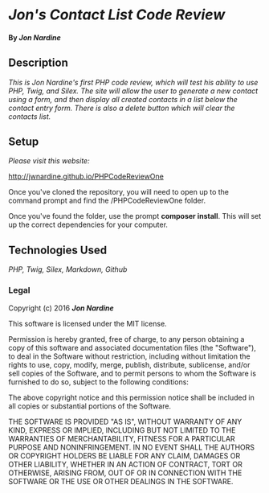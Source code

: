 # _Jon's Contact List Code Review_

#### By _**Jon Nardine**_

## Description

_This is Jon Nardine's first PHP code review, which will test his ability to use PHP, Twig, and Silex. The site will allow the user to generate a new contact using a form, and then display all created contacts in a list below the contact entry form. There is also a delete button which will clear the contacts list._

## Setup

_Please visit this website:_

http://jwnardine.github.io/PHPCodeReviewOne

Once you've cloned the repository, you will need to open up to the command prompt and find the /PHPCodeReviewOne folder.

Once you've found the folder, use the prompt __composer install__. This will set up the correct dependencies for your computer.

## Technologies Used

_PHP, Twig, Silex, Markdown, Github_


### Legal

Copyright (c) 2016 **_Jon Nardine_**

This software is licensed under the MIT license.

Permission is hereby granted, free of charge, to any person obtaining a copy
of this software and associated documentation files (the "Software"), to deal
in the Software without restriction, including without limitation the rights
to use, copy, modify, merge, publish, distribute, sublicense, and/or sell
copies of the Software, and to permit persons to whom the Software is
furnished to do so, subject to the following conditions:

The above copyright notice and this permission notice shall be included in
all copies or substantial portions of the Software.

THE SOFTWARE IS PROVIDED "AS IS", WITHOUT WARRANTY OF ANY KIND, EXPRESS OR
IMPLIED, INCLUDING BUT NOT LIMITED TO THE WARRANTIES OF MERCHANTABILITY,
FITNESS FOR A PARTICULAR PURPOSE AND NONINFRINGEMENT. IN NO EVENT SHALL THE
AUTHORS OR COPYRIGHT HOLDERS BE LIABLE FOR ANY CLAIM, DAMAGES OR OTHER
LIABILITY, WHETHER IN AN ACTION OF CONTRACT, TORT OR OTHERWISE, ARISING FROM,
OUT OF OR IN CONNECTION WITH THE SOFTWARE OR THE USE OR OTHER DEALINGS IN
THE SOFTWARE.